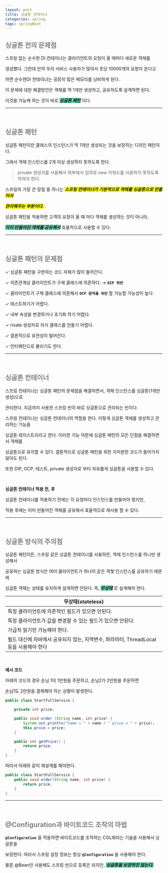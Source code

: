 ```yaml
---
layout: post
title: 싱글톤 컨테이너
categories: spring
tags: springBoot
---
```


## <span style="color:gray">싱글톤 전의 문제점</span>

스프링 없는 순수한 DI 컨테이너는 클라이언트의 요청이 올 때마다 새로운 객체를

생성했다. 그런데 만약 우리 서비스 사용자가 많아서 초당 10000개의 요청이 온다고 

하면 순수한DI 컨테이너는 굉장히 많은 메모리를 낭비하게 된다.

이 문제에 대한 해결방안은 객체를 딱 1개만 생성하고, 공유하도록  설계하면 된다.

이것을 가능케 하는 것이 바로 ***<span style="background-color:#66CDAA">싱글톤 패턴</span>*** 이다.

---

<br>

## <span style="color:gray">싱글톤 패턴</span>

싱글톤 패턴이란 클래스의 인스턴스가 딱 1개만 생성되는 것을 보장하는 디자인 패턴이다.

그래서 객체 인스턴스를 2개 이상 생성하지 못하도록 한다. 

> private 생성자를 사용해서 외부에서 임의로 new 키워드를 사용하지 못하도록 막아야 한다.

스프링의 가장 큰 장점 중 하나는 ***<span style="background-color:yellow">스프링 컨테이너가 기본적으로 객체를 싱글톤으로 만들어서</span>***

***<span style="background-color:yellow">관리해주는 부분이다.</span>*** . 

싱글톤 패턴을 적용하면 고객의 요청이 올 때 마다 객체를 생성하는 것이 아니라, 

***<span style="background-color:#66CDAA">이미 만들어진 객체를 공유해서</span>*** 효율적으로 사용할 수 있다.

---

<br>

## <span style="color:gray">싱글톤 패턴의 문제점</span>

✓ 싱글톤 패턴을 구현하는 코드 자체가 많이 들어간다.

✓ 의존관계상 클라이언트가 구체 클래스에 의존하다. → **`DIP 위반`**

✓ 클라이언트가 구체 클래스에 의존해서 **`OCP 원칙을 위반`** 할 가능할 가능성이 높다.

✓ 테스트하기가 어렵다.

✓ 내부 속성을 변경하거나 초기화 하기 어렵다.

✓ rivate 생성자로 자식 클래스를 만들기 어렵다.

✓ 결론적으로 유연성이 떨어진다.

✓ 안티패턴으로 불리기도 한다.

---

<br>

## <span style="color:gray">싱글톤 컨테이너</span>

스프링 컨테이너는 싱글톤 패턴의 문제점을 해결하면서, 객체 인스턴스를 싱글톤(1개만 생성)으로

관리한다. 지금까지 사용한 스프링 빈이 바로 싱글톤으로 관리되는 빈이다. 

스프링 컨테이너는 싱글톤 컨테이너의 역할을 한다. 이렇게 싱글톤 객체를 생성하고 관리하는 기능을

싱글톤 레지스트리라고 한다. 이러한 기능 덕분에 싱글톤 패턴의 모든 단점을 해결하면서 객체를

싱글톤으로 유지할 수 있다. 결론적으로 싱글톤 패턴을 위한 지저분한 코드가 들어가지 않아도 된다.

또한 DIP, OCP, 테스트, private 생성자로 부터 자유롭게 싱글톤을 사용할 수 있다.

<br>

**싱글톤 컨테이너 적용 전, 후**

싱글톤 컨테이너를 적용하기 전에는 각 요청마다 인스턴스를 만들어야 했지만, 

적용 후에는 이미 만들어진 객체를 공유해서 효율적으로 재사용 할 수 있다.

---

<br>

## <span style="color:gray">싱글톤 방식의 주의점</span>

싱글톤 패턴이든, 스프링 같은 싱글톤 컨테이너를 사용하든, 객체 인스턴스를 하나만 생성해서

공유하는 싱글톤 방식은 여러 클라이언트가 하나의 같은 객쳋 인스턴스를 공유하기 때문에 

싱글톤 객체는 상태를 유지하게 설계하면 안된다. 즉, ***<span style="background-color:#66CDAA">무상태</span>*** 로 설계해야 한다.

|무상태(stateless)|
|------|
|특정 클라이언트에 의존적인 필드가 있으면 안된다.|
|특정 클라이언트가 값을 변경할 수 있는 필드가 있으면 안된다.|
|가급적 읽기만 가능해야 한다.|
|필드 대신에 자바에서 공유되지 않는, 지역변수, 파라미터, ThreadLocal 등을 사용해야 한다|

<br>

**예시 코드**

아래의 코드의 경우 손님 1이 1만원을 주문하고, 손님2가 2만원을 주문하면

손님1도 2만원을 결제해야 하는 상황이 발생한다. 

```java
public class StartfullService {

    private int price;

    public void order (String name, int price) {    
        System.out.println("name = " + name + " price = " + price);
        this.price = price;
    }

    public int getPrice() {
        return price;
    }
}
```

따라서 아래와 같이 재설계를 해야한다.

```java
public class StartFullService {
    public void order(String name, int price) {
        return price;
    }
}
```

---

<br>

## <span style="color:gray">@Configuration과 바이트코드 조작의 마법</span>

**`@Configuration`** 을 적용하면 바이트코드를 조작하는 CGLIB라는 기술을 사용해서 싱글톤을

보장한다. 따라서 스프링 설정 정보는 항상 **`@Configuration`** 을 사용해야 한다.

물론 @Bean만 사용해도 스프링 빈으로 등록은 되지만, ***<span style="background-color:#66CDAA">싱글톤을 보장하진 않는다.</span>***